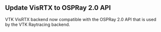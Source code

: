 ## Update VisRTX to OSPRay 2.0 API

VTK VisRTX backend now compatible with the OSPRay 2.0 API
that is used by the VTK Raytracing backend.
